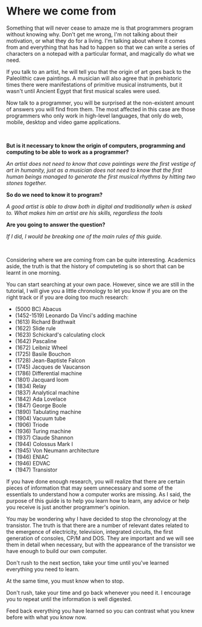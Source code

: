 # Where we come from

Something that will never cease to amaze me is that programmers program without knowing why. Don't get me wrong, I'm not talking about their motivation, or what they do for a living. I'm talking about where it comes from and everything that has had to happen so that we can write a series of characters on a notepad with a particular format, and magically do what we need.

If you talk to an artist, he will tell you that the origin of art goes back to the Paleolithic cave paintings. A musician will also agree that in prehistoric times there were manifestations of primitive musical instruments, but it wasn't until Ancient Egypt that first musical scales were used.

Now talk to a programmer, you will be surprised at the non-existent amount of answers you will find from them. The most affected in this case are those programmers who only work in high-level languages, that only do web, mobile, desktop and video game applications.

<br/>

**But is it necessary to know the origin of computers, programming and computing to be able to work as a programmer?**

*An artist does not need to know that cave paintings were the first vestige of art in humanity, just as a musician does not need to know that the first human beings managed to generate the first musical rhythms by hitting two stones together.*

**So do we need to know it to program?**

*A good artist is able to draw both in digital and traditionally when is asked to. What makes him an artist are his skills, regardless the tools*

**Are you going to answer the question?**

*If I did, I would be breaking one of the main rules of this guide.*

<br/>

Considering where we are coming from can be quite interesting. Academics aside, the truth is that the history of computeting is so short that can be learnt in one morning.

You can start searching at your own pace. However, since we are still in the tutorial, I will give you a little chronology to let you know if you are on the right track or if you are doing too much research:

- (5000 BC) Abacus
- (1452-1519) Leonardo Da Vinci's adding machine
- (1613) Richard Brathwait
- (1622) Slide rule
- (1623) Schickard's calculating clock
- (1642) Pascaline
- (1672) Leibniz Wheel
- (1725) Basile Bouchon
- (1728) Jean-Baptiste Falcon
- (1745) Jacques de Vaucanson
- (1786) Differential machine
- (1801) Jacquard loom
- (1834) Relay
- (1837) Analytical machine
- (1842) Ada Lovelace
- (1847) George Boole
- (1890) Tabulating machine
- (1904) Vacuum tube
- (1906) Triode
- (1936) Turing machine
- (1937) Claude Shannon
- (1944) Colossus Mark I
- (1945) Von Neumann architecture
- (1946) ENIAC
- (1946) EDVAC
- (1947) Transistor

If you have done enough research, you will realize that there are certain pieces of information that may seem unnecessary and some of the essentials to understand how a computer works are missing. As I said, the purpose of this guide is to help you learn how to learn, any advice or help you receive is just another programmer's opinion.

You may be wondering why I have decided to stop the chronology at the transistor. The truth is that there are a number of relevant dates related to the emergence of electricity, television, integrated circuits, the first generation of consoles, CP/M and DOS. They are important and we will see them in detail when necessary, but with the appearance of the transistor we have enough to build our own computer.

Don't rush to the next section, take your time until you've learned everything you need to learn.

At the same time, you must know when to stop.

Don't rush, take your time and go back whenever you need it. I encourage you to repeat until the information is well digested.

Feed back everything you have learned so you can contrast what you knew before with what you know now.